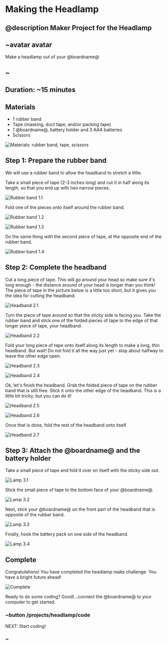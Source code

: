 # Making the Headlamp

## @description Maker Project for the Headlamp

## ~avatar avatar

Make a headlamp out of your @boardname@

## ~

## Duration: ~15 minutes

## Materials

- 1 rubber band
- Tape (masking, duct tape, and/or packing tape)
- 1 @boardname@, battery holder and 3 AAA batteries
- Scissors

![Materials: rubber band, tape, scissors](/static/cp/projects/headlamp/materials.jpg)

## Step 1: Prepare the rubber band

We will use a rubber band to allow the headband to stretch a little.

Take a small piece of tape (2-3 inches long) and cut it in half along its length, so that you end up with two narrow pieces.

![Rubber band 1.1](/static/cp/projects/headlamp/step1.1.jpg)

Fold one of the pieces onto itself around the rubber band.

![Rubber band 1.2](/static/cp/projects/headlamp/step1.2.jpg)

![Rubber band 1.3](/static/cp/projects/headlamp/step1.3.jpg)

Do the same thing with the second piece of tape, at the opposite end of the rubber band.

![Rubber band 1.4](/static/cp/projects/headlamp/step1.4.jpg)

## Step 2: Complete the headband

Cut a long piece of tape. This will go around your head so make sure it's long enough - the distance around of your head is longer than you think! The piece of tape in the picture below is a little too short, but it gives you the idea for cutting the headband.

![Headband 2.1](/static/cp/projects/headlamp/step2.1.jpg)

Turn the piece of tape around so that the sticky side is facing you. Take the rubber band and stick one of the folded pieces of tape to the edge of that longer piece of tape, your headband.

![Headband 2.2](/static/cp/projects/headlamp/step2.2.jpg)

Fold your long piece of tape onto itself along its length to make a long, thin headband. But wait! Do not fold it all the way just yet - stop about halfway to leave the other edge open.

![Headband 2.3](/static/cp/projects/headlamp/step2.3.jpg)

![Headband 2.4](/static/cp/projects/headlamp/step2.4.jpg)

Ok, let's finish the headband. Grab the folded piece of tape on the rubber band that is still free. Stick it onto the other edge of the headband. This is a little bit tricky, but you can do it!

![Headband 2.5](/static/cp/projects/headlamp/step2.5.jpg)

![Headband 2.6](/static/cp/projects/headlamp/step2.6.jpg)

Once that is done, fold the rest of the headband onto itself.

![Headband 2.7](/static/cp/projects/headlamp/step2.7.jpg)

## Step 3: Attach the @boardname@ and the battery holder

Take a small piece of tape and fold it over on itself with the sticky side out.

![Lamp 3.1](/static/cp/projects/headlamp/step3.1.jpg)

Stick the small piece of tape to the bottom face of your @boardname@.

![Lamp 3.2](/static/cp/projects/headlamp/step3.2.jpg)

Next, stick your @boardname@ on the front part of the headband that is opposite of the rubber band.

![Lamp 3.3](/static/cp/projects/headlamp/step3.3.jpg)

Finally, hook the battery pack on one side of the headband.

![Lamp 3.4](/static/cp/projects/headlamp/step3.4.jpg)

## Complete

Congratulations! You have completed the headlamp make challenge. You have a bright future ahead!

![Complete](/static/cp/projects/headlamp/complete.jpg)

Ready to do some coding? Good!...connect the @boardname@ to your computer to get started.

### ~button /projects/headlamp/code

NEXT: Start coding!

### ~